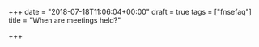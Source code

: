 +++
date = "2018-07-18T11:06:04+00:00"
draft = true
tags = ["fnsefaq"]
title = "When are meetings held?"

+++
